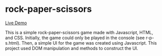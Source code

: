 # rock-paper-scissors
[Live Demo](https://faithd186.github.io/rock-paper-scissors/)

This is a simple rock-paper-scissors game made with Javascript, HTML, and CSS. Initially, the game could only be played in the console (see r-p-s.html). Then, a simple UI for the game was created using Javascript. This project used DOM manipulation and methods to construct the UI. 
